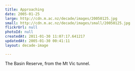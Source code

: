 ```yaml
---
title: Approaching
date: 2005-01-25
large: http://cdn.m.ac.nz/decade/images/20050125.jpg
small: http://cdn.m.ac.nz/decade/images/small/20050125.jpg
flickrUrl: null
photoId: null
createdAt: 2011-01-30 11:07:17.641217
updatedAt: 2005-01-30 00:41:11
layout: decade-image

---
```

The Basin Reserve, from the Mt Vic tunnel.
